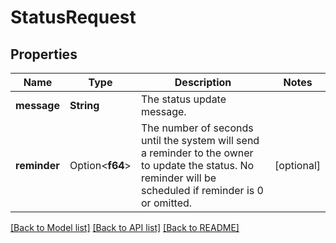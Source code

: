 # StatusRequest

## Properties

Name | Type | Description | Notes
------------ | ------------- | ------------- | -------------
**message** | **String** | The status update message. | 
**reminder** | Option<**f64**> | The number of seconds until the system will send a reminder to the owner to update the status. No reminder will be scheduled if reminder is 0 or omitted. | [optional]

[[Back to Model list]](../README.md#documentation-for-models) [[Back to API list]](../README.md#documentation-for-api-endpoints) [[Back to README]](../README.md)


